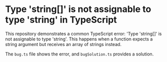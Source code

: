 # Type 'string[]' is not assignable to type 'string' in TypeScript

This repository demonstrates a common TypeScript error: 'Type 'string[]' is not assignable to type 'string'. This happens when a function expects a string argument but receives an array of strings instead. 

The `bug.ts` file shows the error, and `bugSolution.ts` provides a solution.